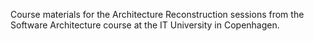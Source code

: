 Course materials for the Architecture Reconstruction sessions from the Software Architecture course at the IT University in Copenhagen.